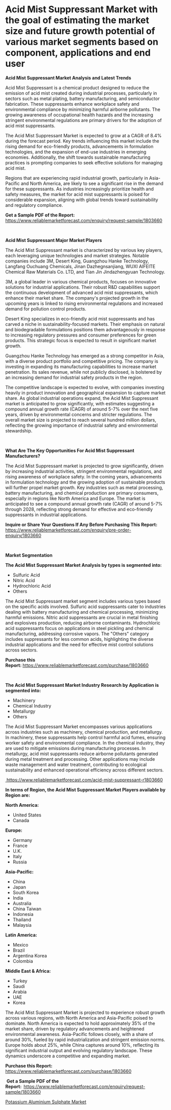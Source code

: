 <p><h1>Acid Mist Suppressant Market with the goal of estimating the market size and future growth potential of various market segments based on component, applications and end user</h1></p><p><strong>Acid Mist Suppressant Market Analysis and Latest Trends</strong></p>
<p><p>Acid Mist Suppressant is a chemical product designed to reduce the emission of acid mist created during industrial processes, particularly in sectors such as metal plating, battery manufacturing, and semiconductor fabrication. These suppressants enhance workplace safety and environmental compliance by minimizing harmful airborne pollutants. The growing awareness of occupational health hazards and the increasing stringent environmental regulations are primary drivers for the adoption of acid mist suppressants.</p><p>The Acid Mist Suppressant Market is expected to grow at a CAGR of 8.4% during the forecast period. Key trends influencing this market include the rising demand for eco-friendly products, advancements in formulation technologies, and the expansion of end-use industries in emerging economies. Additionally, the shift towards sustainable manufacturing practices is prompting companies to seek effective solutions for managing acid mist. </p><p>Regions that are experiencing rapid industrial growth, particularly in Asia-Pacific and North America, are likely to see a significant rise in the demand for these suppressants. As industries increasingly prioritize health and safety measures, the market for acid mist suppressants is poised for considerable expansion, aligning with global trends toward sustainability and regulatory compliance.</p></p>
<p><strong>Get a Sample PDF of the Report:&nbsp;</strong> <a href="https://www.reliablemarketforecast.com/enquiry/request-sample/1803660?utm_campaign=2724&utm_medium=2&utm_source=Github&utm_content=ia&utm_term=01042025&utm_id=acid-mist-suppressant">https://www.reliablemarketforecast.com/enquiry/request-sample/1803660</a></p>
<p>&nbsp;</p>
<p><strong>Acid Mist Suppressant Major Market Players</strong></p>
<p><p>The Acid Mist Suppressant market is characterized by various key players, each leveraging unique technologies and market strategies. Notable companies include 3M, Desert King, Guangzhou Hanke Technology, Langfang Ouchuang Chemicals, Jinan Dazhegnsanjiang, WUXI AIFEITE Chemical Raw Materials Co. LTD, and Tian Jin Jindazhengyuan Technology.</p><p>3M, a global leader in various chemical products, focuses on innovative solutions for industrial applications. Their robust R&D capabilities support the continuous development of advanced acid mist suppressants, which enhance their market share. The company's projected growth in the upcoming years is linked to rising environmental regulations and increased demand for pollution control products.</p><p>Desert King specializes in eco-friendly acid mist suppressants and has carved a niche in sustainability-focused markets. Their emphasis on natural and biodegradable formulations positions them advantageously in response to increasing regulatory pressures and consumer preferences for green products. This strategic focus is expected to result in significant market growth.</p><p>Guangzhou Hanke Technology has emerged as a strong competitor in Asia, with a diverse product portfolio and competitive pricing. The company is investing in expanding its manufacturing capabilities to increase market penetration. Its sales revenue, while not publicly disclosed, is bolstered by an increasing demand for industrial safety products in the region.</p><p>The competitive landscape is expected to evolve, with companies investing heavily in product innovation and geographical expansion to capture market share. As global industrial operations expand, the Acid Mist Suppressant market is anticipated to grow significantly, with estimates suggesting a compound annual growth rate (CAGR) of around 5-7% over the next five years, driven by environmental concerns and stricter regulations. The overall market size is projected to reach several hundred million dollars, reflecting the growing importance of industrial safety and environmental stewardship.</p></p>
<p>&nbsp;</p>
<p><strong>What Are The Key Opportunities For Acid Mist Suppressant Manufacturers?</strong></p>
<p><p>The Acid Mist Suppressant market is projected to grow significantly, driven by increasing industrial activities, stringent environmental regulations, and rising awareness of workplace safety. In the coming years, advancements in formulation technology and the growing adoption of sustainable products will further propel market growth. Key industries such as metal processing, battery manufacturing, and chemical production are primary consumers, especially in regions like North America and Europe. The market is anticipated to see a compound annual growth rate (CAGR) of around 5-7% through 2028, reflecting strong demand for effective and eco-friendly suppressants in industrial applications.</p></p>
<p><strong>Inquire or Share Your Questions If Any Before Purchasing This Report:</strong> <a href="https://www.reliablemarketforecast.com/enquiry/pre-order-enquiry/1803660?utm_campaign=2724&utm_medium=2&utm_source=Github&utm_content=ia&utm_term=01042025&utm_id=acid-mist-suppressant">https://www.reliablemarketforecast.com/enquiry/pre-order-enquiry/1803660</a></p>
<p>&nbsp;</p>
<p><strong>Market Segmentation</strong></p>
<p><strong>The Acid Mist Suppressant Market Analysis by types is segmented into:</strong></p>
<p><ul><li>Sulfuric Acid</li><li>Nitric Acid</li><li>Hydrochloric Acid</li><li>Others</li></ul></p>
<p><p>The Acid Mist Suppressant market segment includes various types based on the specific acids involved. Sulfuric acid suppressants cater to industries dealing with battery manufacturing and chemical processing, minimizing harmful emissions. Nitric acid suppressants are crucial in metal finishing and explosives production, reducing airborne contaminants. Hydrochloric acid suppressants focus on applications in steel pickling and chemical manufacturing, addressing corrosive vapors. The "Others" category includes suppressants for less common acids, highlighting the diverse industrial applications and the need for effective mist control solutions across sectors.</p></p>
<p><strong>Purchase this Report:&nbsp;</strong><a href="https://www.reliablemarketforecast.com/purchase/1803660?utm_campaign=2724&utm_medium=2&utm_source=Github&utm_content=ia&utm_term=01042025&utm_id=acid-mist-suppressant">https://www.reliablemarketforecast.com/purchase/1803660</a></p>
<p>&nbsp;</p>
<p><strong>The Acid Mist Suppressant Market Industry Research by Application is segmented into:</strong></p>
<p><ul><li>Machinery</li><li>Chemical Industry</li><li>Metallurgy</li><li>Others</li></ul></p>
<p><p>The Acid Mist Suppressant Market encompasses various applications across industries such as machinery, chemical production, and metallurgy. In machinery, these suppressants help control harmful acid fumes, ensuring worker safety and environmental compliance. In the chemical industry, they are used to mitigate emissions during manufacturing processes. In metallurgy, acid mist suppressants reduce airborne pollutants generated during metal treatment and processing. Other applications may include waste management and water treatment, contributing to ecological sustainability and enhanced operational efficiency across different sectors.</p></p>
<p><a href="https://www.reliablemarketforecast.com/acid-mist-suppressant-r1803660?utm_campaign=2724&utm_medium=2&utm_source=Github&utm_content=ia&utm_term=01042025&utm_id=acid-mist-suppressant">&nbsp;https://www.reliablemarketforecast.com/acid-mist-suppressant-r1803660</a></p>
<p><strong>In terms of Region, the Acid Mist Suppressant Market Players available by Region are:</strong></p>
<p>
    <p> <strong> North America: </strong>
        <ul>
            <li>United States</li>
            <li>Canada</li>
        </ul>
        </p> 
    <p> <strong> Europe: </strong>
        <ul>
            <li>Germany</li>
            <li>France</li>
            <li>U.K.</li>
            <li>Italy</li>
            <li>Russia</li>
        </ul>
        </p> 
    <p> <strong> Asia-Pacific: </strong>
        <ul>
            <li>China</li>
            <li>Japan</li>
            <li>South Korea</li>
            <li>India</li>
            <li>Australia</li>
            <li>China Taiwan</li>
            <li>Indonesia</li>
            <li>Thailand</li>
            <li>Malaysia</li>
        </ul>
        </p> 
    <p> <strong> Latin America: </strong>
        <ul>
            <li>Mexico</li>
            <li>Brazil</li>
            <li>Argentina Korea</li>
            <li>Colombia</li>
        </ul>
        </p> 
    <p> <strong> Middle East & Africa: </strong>
        <ul>
            <li>Turkey</li>
            <li>Saudi</li>
            <li>Arabia</li>
            <li>UAE</li>
            <li>Korea</li>
        </ul>
    </p>
    </p>
<p><p>The Acid Mist Suppressant Market is projected to experience robust growth across various regions, with North America and Asia-Pacific poised to dominate. North America is expected to hold approximately 35% of the market share, driven by regulatory advancements and heightened environmental awareness. Asia-Pacific follows closely, with a share of around 30%, fueled by rapid industrialization and stringent emission norms. Europe holds about 25%, while China captures around 10%, reflecting its significant industrial output and evolving regulatory landscape. These dynamics underscore a competitive and expanding market.</p></p>
<p><strong>Purchase this Report: </strong><a href="https://www.reliablemarketforecast.com/purchase/1803660?utm_campaign=2724&utm_medium=2&utm_source=Github&utm_content=ia&utm_term=01042025&utm_id=acid-mist-suppressant">https://www.reliablemarketforecast.com/purchase/1803660</a></p>
<p>&nbsp;<strong>Get a Sample PDF of the Report:&nbsp;&nbsp;</strong><a href="https://www.reliablemarketforecast.com/enquiry/request-sample/1803660?utm_campaign=2724&utm_medium=2&utm_source=Github&utm_content=ia&utm_term=01042025&utm_id=acid-mist-suppressant">https://www.reliablemarketforecast.com/enquiry/request-sample/1803660</a></p>
<p><strong></strong></p>
<p><p><a href="https://github.com/waverlyam689/Market-Research-Report-List-1/blob/main/potassium-aluminium-sulphate-market.md?utm_campaign=2724&utm_medium=2&utm_source=Github&utm_content=ia&utm_term=01042025&utm_id=acid-mist-suppressant">Potassium Aluminium Sulphate Market</a></p></p>